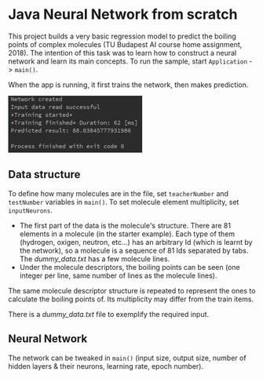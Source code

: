 # Java Neural Network from scratch



This project builds a very basic regression model to predict the boiling points of complex molecules (TU Budapest AI course home assignment, 2018). The intention of this task was to learn how to construct a neural network and learn its main concepts. To run the sample, start `Application` -> `main()`.

When the app is running, it first trains the network, then makes prediction.

<img src="assets/output.PNG" style="zoom:100%;" />

## Data structure

To define how many molecules are in the file, set `teacherNumber` and `testNumber` variables in `main()`. To set molecule element multiplicity, set `inputNeurons`.

- The first part of the data is the molecule's structure. There are 81 elements in a molecule (in the starter example). Each type of them (hydrogen, oxigen, neutron, etc...) has an arbitrary Id (which is learnt by the network), so a molecule is a sequence of 81 Ids separated by tabs. The *dummy_data.txt* has a few molecule lines.
- Under the molecule descriptors, the boiling points can be seen (one integer per line, same number of lines as the molecule lines).

The same molecule descriptor structure is repeated to represent the ones to calculate the boiling points of. Its multiplicity may differ from the train items.

There is a *dummy_data.txt* file to exemplify the required input.



## Neural Network

The network can be tweaked in `main()` (input size, output size, number of hidden layers & their neurons, learning rate, epoch number).
